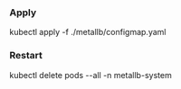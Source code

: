 ### Apply
kubectl apply -f ./metallb/configmap.yaml
### Restart
kubectl delete pods --all -n metallb-system

